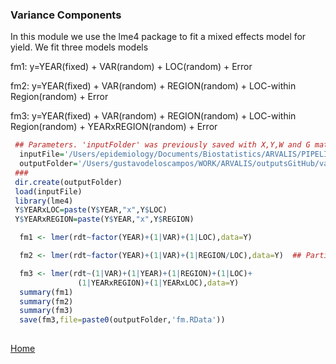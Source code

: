 ### Variance Components 

In this module we use the lme4 package to fit a mixed effects model for yield. We fit three models models

   fm1:  y=YEAR(fixed) + VAR(random) + LOC(random) + Error 
   
   fm2:  y=YEAR(fixed) + VAR(random) + REGION(random) + LOC-within Region(random) + Error 
   
   fm3:  y=YEAR(fixed) + VAR(random) + REGION(random) + LOC-within Region(random) + YEARxREGION(random) + Error 
   
```R
 ## Parameters. 'inputFolder' was previously saved with X,Y,W and G matrices
  inputFile='/Users/epidemiology/Documents/Biostatistics/ARVALIS/PIPELINE_2014/input/standardized_data.RData'
  outputFolder='/Users/gustavodeloscampos/WORK/ARVALIS/outputsGitHub/varComp_lmer/'
 ###
 dir.create(outputFolder)
 load(inputFile)
 library(lme4)
 Y$YEARxLOC=paste(Y$YEAR,"x",Y$LOC)
 Y$YEARxREGION=paste(Y$YEAR,"x",Y$REGION)

  fm1 <- lmer(rdt~factor(YEAR)+(1|VAR)+(1|LOC),data=Y)  

  fm2 <- lmer(rdt~factor(YEAR)+(1|VAR)+(1|REGION/LOC),data=Y)  ## Partitioning varinace of LOC into Region and LOC within region.

  fm3 <- lmer(rdt~(1|VAR)+(1|YEAR)+(1|REGION)+(1|LOC)+
               (1|YEARxREGION)+(1|YEARxLOC),data=Y)  
  summary(fm1)
  summary(fm2)
  summary(fm3)
  save(fm3,file=paste0(outputFolder,'fm.RData'))
  
```
[Home](https://github.com/gdlc/ARVALIS/blob/master/README.md)
